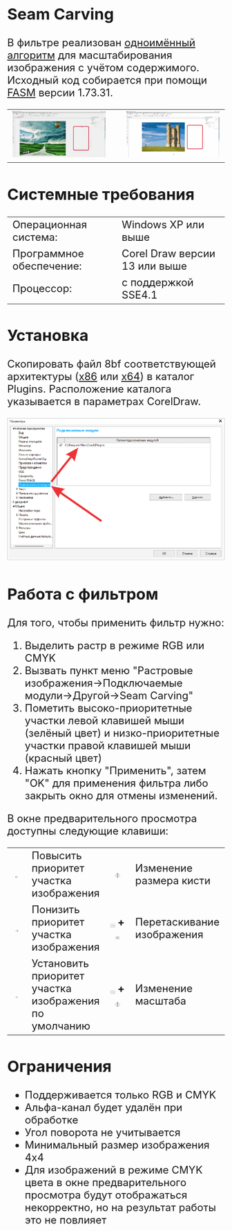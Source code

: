 <font size=5>
<h2>Seam Carving</h2>
В фильтре реализован <a href=https://en.wikipedia.org/wiki/Seam_carving>одноимённый алгоритм</a> для масштабирования изображения с учётом содержимого. Исходный код собирается при помощи <a href=https://flatassembler.net/download.php>FASM</a> версии 1.73.31.<p>
<table><tr><td><img width=100% src=Readme/1.gif><td width=1%><td><img width=100% src=Readme/2.gif></table>
<h2>Системные требования</h2>
<table  style="font-size:100%"><tr><td>Операционная система:<td>Windows XP или выше
<tr><td>Программное обеспечение:<td>Corel Draw версии 13 или выше
<tr><td>Процессор:<td>с поддержкой SSE4.1
</table>
<h2>Установка</h2>
Скопировать файл 8bf соответствующей архитектуры (<a href=https://github.com/fersatgit/Seam-Carving/releases/download/v1.0/SC_x86.8bf>x86</a> или <a href=https://github.com/fersatgit/Seam-Carving/releases/download/v1.0/SC_x64.8bf>x64</a>) в каталог Plugins. Расположение каталога указывается в параметрах CorelDraw.<p><img src=Readme/1.png>
<h2>Работа с фильтром</h2>
Для того, чтобы применить фильтр нужно:
<ol><li>Выделить растр в режиме RGB или CMYK
<li>Вызвать пункт меню "Растровые изображения->Подключаемые модули->Другой->Seam Carving"
<li>Пометить высоко-приоритетные участки левой клавишей мыши (зелёный цвет) и низко-приоритетные участки правой клавишей мыши (красный цвет)
<li>Нажать кнопку "Применить", затем "OK" для применения фильтра либо закрыть окно для отмены изменений.</ol>
В окне предварительного просмотра доступны следующие клавиши:
<table style="font-size:100%"><tr><td align=center width=200rem><img width=30% src=Readme/l.svg><td>Повысить приоритет участка изображения<td align=center width=200rem><img width=30% src=Readme/s.svg><td>Изменение размера кисти
<tr><td align=center><img width=30% src=Readme/r.svg><td>Понизить приоритет участка изображения<td align=center><img align=middle width=30% src=Readme/c.svg><b> + <img align=middle width=30% src=Readme/m.svg><td>Перетаскивание изображения
<tr><td align=center><img width=30% src=Readme/m.svg><td>Установить приоритет участка изображения по умолчанию<td align=center><img align=middle width=30% src=Readme/c.svg><b> + <img align=middle width=30% src=Readme/s.svg><td>Изменение масштаба
</table>
<h2>Ограничения</h2>
<ul><li>Поддерживается только RGB и CMYK
<li>Альфа-канал будет удалён при обработке
<li>Угол поворота не учитывается
<li>Минимальный размер изображения 4x4
<li>Для изображений в режиме CMYK цвета в окне предварительного просмотра будут отображаться некорректно, но на результат работы это не повлияет

